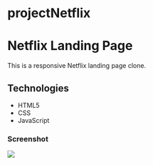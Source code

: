 # projectNetflix
<h1>Netflix Landing Page</h1>
<p>This is a responsive Netflix landing page clone.</p>
<h2>Technologies</h2>
<ul>
    <li>HTML5</li>
    <li>CSS</li>
    <li>JavaScript</li>
</ul>
<h3>Screenshot</h3>

![](screenRecording.gif)
